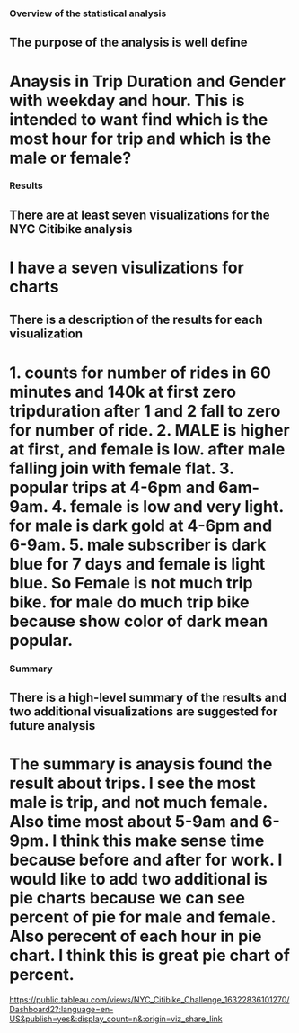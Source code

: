 ### Overview of the statistical analysis

## The purpose of the analysis is well define

# Anaysis in Trip Duration and Gender with weekday and hour. This is intended to want find which is the most hour for trip and which is the male or female?

### Results

## There are at least seven visualizations for the NYC Citibike analysis

# I have a seven visulizations for charts

## There is a description of the results for each visualization

# 1. counts for number of rides in 60 minutes and 140k at first zero tripduration after 1 and 2 fall to zero for number of ride. 2. MALE is higher at first, and female is low. after male falling join with female flat. 3. popular trips at 4-6pm and 6am-9am. 4. female is low and very light. for male is dark gold at 4-6pm and 6-9am. 5. male subscriber is dark blue for 7 days and female is light blue. So Female is not much trip bike. for male do much trip bike because show color of dark mean popular.

### Summary

## There is a high-level summary of the results and two additional visualizations are suggested for future analysis

# The summary is anaysis found the result about trips. I see the most male is trip, and not much female. Also time most about 5-9am and 6-9pm. I think this make sense time because before and after for work. I would like to add two additional is pie charts because we can see percent of pie for male and female. Also perecent of each hour in pie chart. I think this is great pie chart of percent.

https://public.tableau.com/views/NYC_Citibike_Challenge_16322836101270/Dashboard2?:language=en-US&publish=yes&:display_count=n&:origin=viz_share_link
